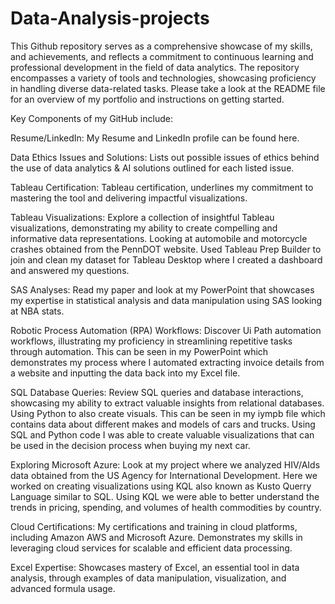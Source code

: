 # Data-Analysis-projects
This Github repository serves as a comprehensive showcase of my skills, and achievements, and reflects a commitment to continuous learning and professional development in the field of data analytics. The repository encompasses a variety of tools and technologies, showcasing proficiency in handling diverse data-related tasks. Please take a look at the README file for an overview of my portfolio and instructions on getting started.

Key Components of my GitHub include:

Resume/LinkedIn: My Resume and LinkedIn profile can be found here. 

Data Ethics Issues and Solutions: Lists out possible issues of ethics behind the use of data analytics & AI solutions outlined for each listed issue. 

Tableau Certification: Tableau certification, underlines my commitment to mastering the tool and delivering impactful visualizations.

Tableau Visualizations: Explore a collection of insightful Tableau visualizations, demonstrating my ability to create compelling and informative data representations. Looking at automobile and motorcycle crashes obtained from the PennDOT website. Used Tableau Prep Builder to join and clean my dataset for Tableau Desktop where I created a dashboard and answered my questions.

SAS Analyses: Read my paper and look at my PowerPoint that showcases my expertise in statistical analysis and data manipulation using SAS looking at NBA stats. 

Robotic Process Automation (RPA) Workflows: Discover Ui Path automation workflows, illustrating my proficiency in streamlining repetitive tasks through automation. This can be seen in my PowerPoint which demonstrates my process where I automated extracting invoice details from a website and inputting the data back into my Excel file.  

SQL Database Queries: Review SQL queries and database interactions, showcasing my ability to extract valuable insights from relational databases. Using Python to also create visuals. This can be seen in my iympb file which contains data about different makes and models of cars and trucks. Using SQL and Python code I was able to create valuable visualizations that can be used in the decision process when buying my next car.

Exploring Microsoft Azure: Look at my project where we analyzed HIV/AIds data obtained from the US Agency for International Development. Here we worked on creating visualizations using KQL also known as Kusto Querry Language similar to SQL. Using KQL we were able to better understand the trends in pricing, spending, and volumes of health commodities by country.  

Cloud Certifications: My certifications and training in cloud platforms, including Amazon AWS and Microsoft Azure. Demonstrates my skills in leveraging cloud services for scalable and efficient data processing.

Excel Expertise: Showcases mastery of Excel, an essential tool in data analysis, through examples of data manipulation, visualization, and advanced formula usage.


